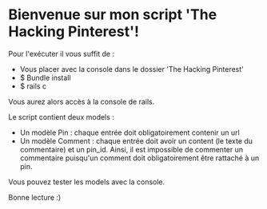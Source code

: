 # Bienvenue sur mon script 'The Hacking Pinterest'!

Pour l'exécuter il vous suffit de :
* Vous placer avec la console dans le dossier 'The Hacking Pinterest'
* $ Bundle install
* $ rails c

Vous aurez alors accès à la console de rails.

Le script contient deux models :
* Un modèle Pin : chaque entrée doit obligatoirement contenir un url
* Un modèle Comment : chaque entrée doit avoir un content (le texte du commentaire) et un pin_id. Ainsi, il est impossible de commenter un commentaire puisqu'un comment doit obligatoirement être rattaché à un pin.

Vous pouvez tester les models avec la console.

Bonne lecture :)
